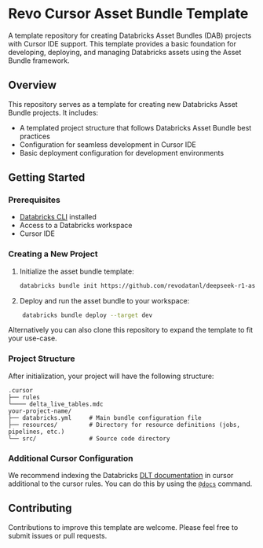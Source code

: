 # Revo Cursor Asset Bundle Template

A template repository for creating Databricks Asset Bundles (DAB) projects with Cursor IDE support. This template provides a basic foundation for developing, deploying, and managing Databricks assets using the Asset Bundle framework.

## Overview

This repository serves as a template for creating new Databricks Asset Bundle projects. It includes:

- A templated project structure that follows Databricks Asset Bundle best practices
- Configuration for seamless development in Cursor IDE
- Basic deployment configuration for development environments

## Getting Started

### Prerequisites

- [Databricks CLI](https://docs.databricks.com/dev-tools/cli/index.html) installed
- Access to a Databricks workspace
- Cursor IDE

### Creating a New Project

1. Initialize the asset bundle template: 
 
    ```BASH
    databricks bundle init https://github.com/revodatanl/deepseek-r1-asset-bundle-template --profile <profile>
    ```

2. Deploy and run the asset bundle to your workspace: 

```BASH 
    databricks bundle deploy --target dev
```

Alternatively you can also clone this repository to expand the template to fit your use-case.

### Project Structure

After initialization, your project will have the following structure:

```
.cursor
├── rules
└──── delta_live_tables.mdc
your-project-name/
├── databricks.yml     # Main bundle configuration file
├── resources/         # Directory for resource definitions (jobs, pipelines, etc.)
└── src/               # Source code directory
```

### Additional Cursor Configuration

We recommend indexing the Databricks [DLT documentation](https://docs.databricks.com/aws/en/dlt) in cursor additional to the cursor rules. You can do this by using the  [`@docs`](https://docs.cursor.com/context/@-symbols/@-docs) command.


## Contributing

Contributions to improve this template are welcome. Please feel free to submit issues or pull requests.